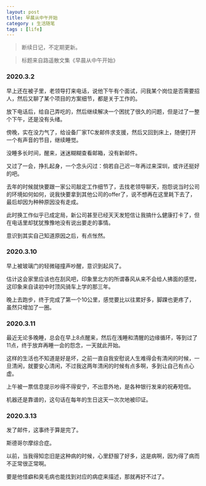 ```yaml
---
layout: post
title: 早晨从中午开始
category : 生活随笔
tags : [life]
---
```


>断续日记，不定期更新。

>标题来自路遥散文集《早晨从中午开始》

### 2020.3.2

早上还在被子里，老领导打来电话，说他下午有个面试，问我某个岗位是否需要招人，然后又聊了某个项目的方案细节，都是关于工作的。

放下电话后，给自己弄吃的，然后继续解决一个困扰了很久的问题，但是过了一整个下午，还是没有头绪。

傍晚，实在没力气了，给设备厂家TC发邮件求支援，然后又回到床上，随便打开一个有声音的节目，继续睡觉。

没睡多长时间，醒来，迷迷糊糊查看邮箱，没有新邮件。

又过了一会，挣扎起身，一个念头闪过：倘若自己迟一年再过来深圳，或许还挺好的吧。

去年的时候就快要跟一家公司敲定工作细节了，去找老领导聊天，抱怨说当时公司的环境如何如何，说我快要拿到其他公司的offer了，说不想再在这里耗下去了，最后却因为种种原因没有走成。

此时换工作似乎已成定局，新公司甚至已经天天发短信让我搞什么健康打卡了，但在电话里却犹犹豫豫地没有说出要走的事情。

意识到其实自己知道原因之后，有点怅然。

### 2020.3.10

早上被玻璃门的轻微碰撞声吵醒，意识到起风了。

估计这会家里应该也在刮风吧，印象里北方的所谓春风从来不会给人拂面的感觉，这印象来自读初中时顶风骑车上学的那三年。

晚上去跑步，终于完成了第一个10公里，感觉要比以往累好多，脚踝也更疼了，虽然只增加了一圈。

### 2020.3.11

最近无论多晚睡，总会在早上8点醒来，然后在浅睡和清醒的边缘循环，等到过了11点，终于放弃再睡一会的怨念，一天就此开始。

这样的生活也不知道是好是坏，之前一直自我安慰说人生难得会有清闲的时候，一旦清闲，就要安心清闲，不过我这两年清闲的时候有点多啊，多到让自己有点心虚。

上午被一票信息提示吵得不得安宁，不出意外地，是各种银行发来的祝寿短信。

机器还是靠谱的，这句话在每年的生日这天一次次地被印证。

### 2020.3.13

发了邮件，这事终于算是完了。

斯德哥尔摩综合症。

以前，当我得知恋旧是这种病的时候，心里舒服了好多，这是病啊，因为得了病而不正常很正常啊。

要是他怪癖和臭毛病也能找到对应的病症来描述，那就再好不过了。
